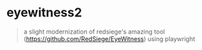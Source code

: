 # eyewitness2
> a slight modernization of redsiege's amazing tool (https://github.com/RedSiege/EyeWitness) using playwright
